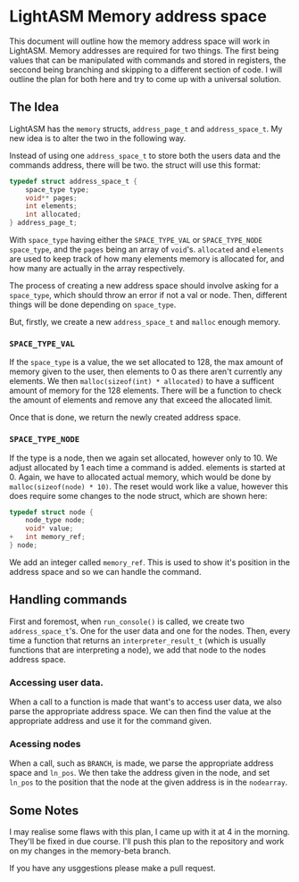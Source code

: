 # LightASM Memory address space

This document will outline how the memory address space will work in LightASM. Memory addresses are required for two things. The first being values that can be manipulated with commands and stored in registers, the seccond being branching and skipping to a different section of code. I will outline the plan for both here and try to come up with a universal solution. 

## The Idea

LightASM has the `memory` structs, `address_page_t` and `address_space_t`. My new idea is to alter the two in the following way.

Instead of using one `address_space_t` to store both the users data and the commands address, there will be two. the struct will use this format:
```c
typedef struct address_space_t {
    space_type type;
    void** pages;
    int elements;
    int allocated;
} address_page_t;
```
With `space_type` having either the `SPACE_TYPE_VAL` or `SPACE_TYPE_NODE` `space_type`, and the `pages` being an array of `void`'s. `allocated` and `elements` are used to keep track of how many elements memory is allocated for, and how many are actually in the array respectively.

The process of creating a new address space should involve asking for a `space_type`, which should throw an error if not a val or node. Then, different things will be done depending on `space_type`.

But, firstly, we create a new `address_space_t` and `malloc` enough memory. 

### `SPACE_TYPE_VAL`

If the `space_type` is a value, the we set allocated to 128, the max amount of memory given to the user, then elements to 0 as there aren't currently any elements. We then `malloc(sizeof(int) * allocated)` to have a sufficent amount of memory for the 128 elements. There will be a function to check the amount of elements and remove any that exceed the allocated limit. 

Once that is done, we return the newly created address space.

### `SPACE_TYPE_NODE`

If the type is a node, then we again set allocated, however only to 10. We adjust allocated by 1 each time a command is added. elements is started at 0. Again, we have to allocated actual memory, which would be done by `malloc(sizeof(node) * 10)`. The reset would work like a value, however this does require some changes to the node struct, which are shown here: 
```c
typedef struct node {
    node_type node;
    void* value;
+   int memory_ref; 
} node;
```
We add an integer called `memory_ref`. This is used to show it's position in the address space and so we can handle the command.


## Handling commands

First and foremost, when `run_console()` is called, we create two `address_space_t`'s. One for the user data and one for the nodes. Then, every time a function that returns an `interpreter_result_t` (which is usually functions that are interpreting a node), we add that node to the nodes address space. 

### Accessing user data.

When a call to a function is made that want's to access user data, we also parse the appropriate address space. We can then find the value at the appropriate address and use it for the command given.

### Acessing nodes

When a call, such as `BRANCH`, is made, we parse the appropriate address space and `ln_pos`. We then take the address given in the node, and set `ln_pos` to the position that the node at the given address is in the `nodearray`.

## Some Notes
I may realise some flaws with this plan, I came up with it at 4 in the morning. They'll be fixed in due course. I'll push this plan to the repository and work on my changes in the memory-beta branch. 

If you have any usggestions please make a pull request. 